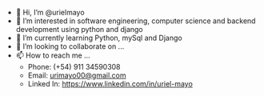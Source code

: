 - 👋 Hi, I’m @urielmayo
- 👀 I’m interested in software engineering, computer science and backend development using python and django
- 🌱 I’m currently learning Python, mySql and Django
- 💞️ I’m looking to collaborate on ...
- 📫 How to reach me ...
  - Phone: (+54) 911 34590308
  - Email: urimayo00@gmail.com
  - Linked In: https://www.linkedin.com/in/uriel-mayo
<!---
urielmayo/urielmayo is a ✨ special ✨ repository because its `README.md` (this file) appears on your GitHub profile.
You can click the Preview link to take a look at your changes.
--->
